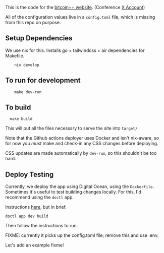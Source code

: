 This is the code for the [bitcoin++ website](https://btcpp.dev). (Conference [X Account](https://x.com/btcplusplus))

All of the configuration values live in a `config.toml` file, which is missing from this repo on purpose.


## Setup Dependencies

We use nix for this. Installs go + tailwindcss + air dependencies for Makefile.

```
	nix develop
```


## To run for development

```
	make dev-run
```


## To build

```
  make build
```


This will put all the files necessary to serve the site into `target/`

Note that the Github actions deployer uses Docker and isn't nix-aware, so for now you *must* make and check-in any CSS changes before deploying.

CSS updates are made automatically by `dev-run`, so this shouldn't be too hard.


## Deploy Testing

Currently, we deploy the app using Digital Ocean, using the `Dockerfile`. Sometimes it's useful to test building changes locally. For this, I'd recommend using the `doctl` app.

Instructions [here](https://docs.digitalocean.com/products/app-platform/how-to/build-locally/), but in brief.

```
doctl app dev build
```

Then follow the instructions to run.

FIXME: currently it picks up the config.toml file; remove this and use .env.


Let's add an example fixme!
